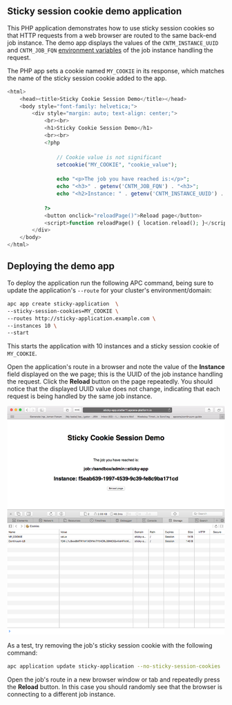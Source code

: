 ## Sticky session cookie demo application

This PHP application demonstrates how to use sticky session cookies so that HTTP requests from a web browser are routed to the same back-end job instance. The demo app displays the values of the `CNTM_INSTANCE_UUID` and `CNTM_JOB_FQN` [environment variables](https://docs.apcera.com/jobs/envt-vars/) of the job instance handling the request. 

The PHP app sets a cookie named `MY_COOKIE` in its response, which matches the name of the sticky session cookie added to the app.

```php
<html>
    <head><title>Sticky Cookie Session Demo</title></head>
    <body style="font-family: helvetica;">
        <div style="margin: auto; text-align: center;">
            <br><br>
            <h1>Sticky Cookie Session Demo</h1>
            <br><br>
            <?php

                // Cookie value is not significant
                setcookie("MY_COOKIE", "cookie_value");

                echo "<p>The job you have reached is:</p>";
                echo "<h3>" . getenv('CNTM_JOB_FQN') . "<h3>";
                echo "<h2>Instance: " . getenv('CNTM_INSTANCE_UUID') . "</h2>";

            ?>
            <button onclick="reloadPage()">Reload page</button>
            <script>function reloadPage() { location.reload(); }</script>
        </div>
    </body>
</html>
```

## Deploying the demo app

To deploy the application run the following APC command, being sure to update the application's `--route` for your cluster's environment/domain: 

```bash
apc app create sticky-application  \
--sticky-session-cookies=MY_COOKIE \
--routes http://sticky-application.example.com \
--instances 10 \
--start
```

This starts the application with 10 instances and a sticky session cookie of `MY_COOKIE`. 

Open the application's route in a browser and note the value of the **Instance** field displayed on the we  page; this is the UUID of the job instance handling the request. Click the **Reload** button on the page repeatedly. You should notice that the displayed UUID value does not change, indicating that each request is being handled by the same job instance.

![](browser.png)

As a test, try removing the job's sticky session cookie with the following command:

```bash
apc application update sticky-application --no-sticky-session-cookies
```

Open the job's route in a new browser window or tab and repeatedly press the **Reload** button. In this case you should randomly see that the browser is connecting to a different job instance.